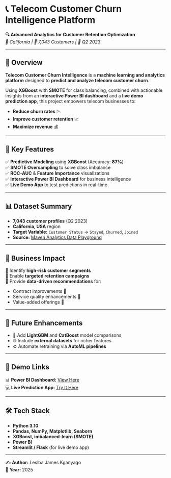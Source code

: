 # 📞 **Telecom Customer Churn Intelligence Platform**  

**🔍 Advanced Analytics for Customer Retention Optimization**  
*📍 California | 👥 7,043 Customers | 📅 Q2 2023*  

---

## 📌 **Overview**  
**Telecom Customer Churn Intelligence** is a **machine learning and analytics platform** designed to **predict and analyze telecom customer churn**.  

Using **XGBoost** with **SMOTE** for class balancing, combined with actionable insights from an **interactive Power BI dashboard** and a **live demo prediction app**, this project empowers telecom businesses to:  
- **Reduce churn rates** 📉  
- **Improve customer retention** 📈  
- **Maximize revenue** 💰  

---

## 🚀 **Key Features**  
✅ **Predictive Modeling** using **XGBoost** (Accuracy: **87%**)  
✅ **SMOTE Oversampling** to solve class imbalance  
✅ **ROC-AUC** & **Feature Importance** visualizations  
✅ **Interactive Power BI Dashboard** for business intelligence  
✅ **Live Demo App** to test predictions in real-time  

---

## 📊 **Dataset Summary**  
- **7,043 customer profiles** (Q2 2023)  
- **California, USA** region  
- **Target Variable:** `Customer Status` → `Stayed`, `Churned`, `Joined`  
- **Source:** [Maven Analytics Data Playground](https://mavenanalytics.io/data-playground)  

---

## 💼 **Business Impact**  
📌 Identify **high-risk customer segments**  
📌 Enable **targeted retention campaigns**  
📌 Provide **data-driven recommendations** for:  
   - Contract improvements 📝  
   - Service quality enhancements 📡  
   - Value-added offerings 🎯  

---

## 🔮 **Future Enhancements**  
- 🔄 Add **LightGBM** and **CatBoost** model comparisons  
- 🌐 Include **external datasets** for richer features  
- ⚙️ Automate retraining via **AutoML pipelines**  

---

## 📎 **Demo Links**  
📊 **Power BI Dashboard:** [View Here](#)  
💻 **Live Prediction App:** [Try It Here](https://huggingface.co/spaces/jmine/Telecom_Customer_Churn_Intelligence)  

---

## 🛠 **Tech Stack**  
- **Python 3.10**  
- **Pandas, NumPy, Matplotlib, Seaborn**  
- **XGBoost, imbalanced-learn (SMOTE)**  
- **Power BI**  
- **Streamlit / Flask** (for live demo app)  

---

✍ **Author:** Lesiba James Kganyago  
📅 **Year:** 2025  
